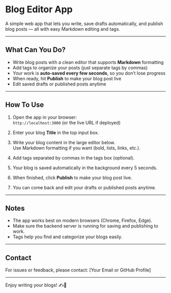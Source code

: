 # Blog Editor App

A simple web app that lets you write, save drafts automatically, and publish blog posts — all with easy Markdown editing and tags.

---

## What Can You Do?

- Write blog posts with a clean editor that supports **Markdown** formatting  
- Add tags to organize your posts (just separate tags by commas)  
- Your work is **auto-saved every few seconds**, so you don’t lose progress  
- When ready, hit **Publish** to make your blog post live  
- Edit saved drafts or published posts anytime  

---

## How To Use

1. Open the app in your browser:  
   `http://localhost:3000` (or the live URL if deployed)

2. Enter your blog **Title** in the top input box.

3. Write your blog content in the large editor below.  
   Use Markdown formatting if you want (bold, lists, links, etc.).

4. Add tags separated by commas in the tags box (optional).

5. Your blog is saved automatically in the background every 5 seconds.

6. When finished, click **Publish** to make your blog post live.

7. You can come back and edit your drafts or published posts anytime.

---

## Notes

- The app works best on modern browsers (Chrome, Firefox, Edge).  
- Make sure the backend server is running for saving and publishing to work.  
- Tags help you find and categorize your blogs easily.

---

## Contact

For issues or feedback, please contact: [Your Email or GitHub Profile]

---

Enjoy writing your blogs! ✍️🚀
